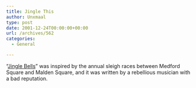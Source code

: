 ```yaml
---
title: Jingle This
author: Unxmaal
type: post
date: 2001-12-24T00:00:00+00:00
url: /archives/562
categories:
  - General

---
```

&#8220;[Jingle Bells][1]&#8221; was inspired by the annual sleigh races between Medford Square and Malden Square, and it was written by a rebellious musician with a bad reputation.

 [1]: http://www2.bostonherald.com/entertainment/music/katz12242001.htm